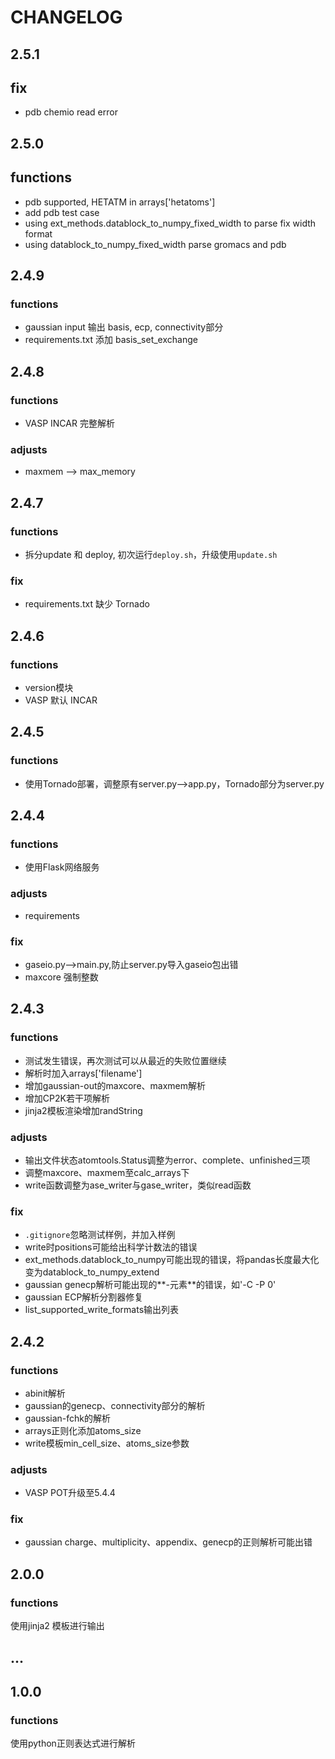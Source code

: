 # CHANGELOG


## 2.5.1

## fix

* pdb chemio read error





## 2.5.0

## functions

* pdb supported, HETATM in arrays['hetatoms']
* add pdb test case
* using ext_methods.datablock_to_numpy_fixed_width to parse fix width format
* using datablock_to_numpy_fixed_width parse gromacs and pdb



## 2.4.9

### functions

* gaussian input 输出 basis, ecp, connectivity部分
* requirements.txt 添加 basis_set_exchange




## 2.4.8

### functions

* VASP INCAR 完整解析

### adjusts

* maxmem --> max_memory



## 2.4.7

### functions

* 拆分update 和 deploy, 初次运行`deploy.sh`，升级使用`update.sh`

### fix

* requirements.txt 缺少 Tornado





## 2.4.6

### functions

* version模块
* VASP 默认 INCAR




## 2.4.5

### functions

* 使用Tornado部署，调整原有server.py-->app.py，Tornado部分为server.py



## 2.4.4

### functions

* 使用Flask网络服务

### adjusts

* requirements

### fix

* gaseio.py-->main.py,防止server.py导入gaseio包出错
* maxcore 强制整数





## 2.4.3


### functions

* 测试发生错误，再次测试可以从最近的失败位置继续
* 解析时加入arrays['filename']
* 增加gaussian-out的maxcore、maxmem解析
* 增加CP2K若干项解析
* jinja2模板渲染增加randString


### adjusts

* 输出文件状态atomtools.Status调整为error、complete、unfinished三项
* 调整maxcore、maxmem至calc_arrays下
* write函数调整为ase_writer与gase_writer，类似read函数


### fix

* `.gitignore`忽略测试样例，并加入样例
* write时positions可能给出科学计数法的错误
* ext_methods.datablock_to_numpy可能出现的错误，将pandas长度最大化变为datablock_to_numpy_extend
* gaussian genecp解析可能出现的**-元素**的错误，如'-C -P 0'
* gaussian ECP解析分割器修复
* list_supported_write_formats输出列表


## 2.4.2

### functions
* abinit解析
* gaussian的genecp、connectivity部分的解析
* gaussian-fchk的解析
* arrays正则化添加atoms_size
* write模板min_cell_size、atoms_size参数

### adjusts

* VASP POT升级至5.4.4


### fix

* gaussian charge、multiplicity、appendix、genecp的正则解析可能出错




## 2.0.0

### functions

使用jinja2 模板进行输出






## ...


## 1.0.0

### functions

使用python正则表达式进行解析



<!-- 

## 

### functions

### adjusts

### fix

 -->